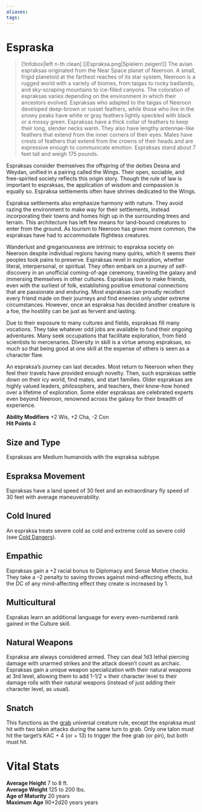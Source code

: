 ```yaml
---
aliases: 
tags: 
---
```


# Espraska

> [!infobox|left n-th clean]
>  [[Espraksa.png|Spielern zeigen!]]
> The avian espraksas originated from the Near Space planet of Neeroon. A small, frigid planetoid at the farthest reaches of its star system, Neeroon is a rugged world with a variety of biomes, from taigas to rocky badlands, and sky-scraping mountains to ice-filled canyons. The coloration of espraksas varies depending on the environment in which their ancestors evolved. Espraksas who adapted to the taigas of Neeroon developed deep-brown or russet feathers, while those who live in the snowy peaks have white or gray feathers lightly speckled with black or a mossy green. Espraksas have a thick collar of feathers to keep their long, slender necks warm. They also have lengthy antennae-like feathers that extend from the inner corners of their eyes. Males have crests of feathers that extend from the crowns of their heads and are expressive enough to communicate emotion. Espraksas stand about 7 feet tall and weigh 175 pounds.  
  
Espraksas consider themselves the offspring of the deities Desna and Weydan, unified in a pairing called the Wings. Their open, sociable, and free-spirited society reflects this origin story. Though the rule of law is important to espraksas, the application of wisdom and compassion is equally so. Espraksa settlements often have shrines dedicated to the Wings.  
  
Espraksa settlements also emphasize harmony with nature. They avoid razing the environment to make way for their settlements, instead incorporating their towns and homes high up in the surrounding trees and terrain. This architecture has left few means for land-bound creatures to enter from the ground. As tourism to Neeroon has grown more common, the espraksas have had to accommodate flightless creatures.  
  
Wanderlust and gregariousness are intrinsic to espraksa society on Neeroon despite individual regions having many quirks, which it seems their peoples took pains to preserve. Espraksas revel in exploration, whether literal, interpersonal, or spiritual. They often embark on a journey of self-discovery in an unofficial coming-of-age ceremony, traveling the galaxy and immersing themselves in other cultures. Espraksas love to make friends, even with the surliest of folk, establishing positive emotional connections that are passionate and enduring. Most espraksas can proudly recollect every friend made on their journeys and find enemies only under extreme circumstances. However, once an espraksa has decided another creature is a foe, the hostility can be just as fervent and lasting.  
  
Due to their exposure to many cultures and fields, espraksas fill many vocations. They take whatever odd jobs are available to fund their ongoing adventures. Many seek occupations that facilitate exploration, from field scientists to mercenaries. Diversity in skill is a virtue among espraksas, so much so that being good at one skill at the expense of others is seen as a character flaw.  
  
An espraksa’s journey can last decades. Most return to Neeroon when they feel their travels have provided enough novelty. Then, such espraksas settle down on their icy world, find mates, and start families. Older espraksas are highly valued leaders, philosophers, and teachers, their know-how honed over a lifetime of exploration. Some elder espraksas are celebrated experts even beyond Neeroon, renowned across the galaxy for their breadth of experience.  
  
**Ability Modifiers** +2 Wis, +2 Cha, -2 Con  
**Hit Points** 4

## Size and Type

Espraksas are Medium humanoids with the espraksa subtype.  

## Espraksa Movement

Espraksas have a land speed of 30 feet and an extraordinary fly speed of 30 feet with average maneuverability.  

## Cold Inured

An espraksa treats severe cold as cold and extreme cold as severe cold (see [Cold Dangers](https://aonsrd.com/Rules.aspx?ID=Environmental%20Rules&Category=Environment)).  

## Empathic

Espraksas gain a +2 racial bonus to Diplomacy and Sense Motive checks. They take a –2 penalty to saving throws against mind-affecting effects, but the DC of any mind-affecting effect they create is increased by 1.  

## Multicultural

Esprakas learn an additional language for every even-numbered rank gained in the Culture skill.  

## Natural Weapons

Espraksa are always considered armed. They can deal 1d3 lethal piercing damage with unarmed strikes and the attack doesn’t count as archaic. Espraksas gain a unique weapon specialization with their natural weapons at 3rd level, allowing them to add 1-1/2 × their character level to their damage rolls with their natural weapons (instead of just adding their character level, as usual).  

## Snatch

This functions as the [grab](https://aonsrd.com/UniversalMonsterRules.aspx?ItemName=Grab) universal creature rule, except the espraksa must hit with two talon attacks during the same turn to grab. Only one talon must hit the target’s KAC + 4 (or + 13) to trigger the free grab (or pin), but both must hit.

# Vital Stats

**Average Height** 7 to 8 ft.   
**Average Weight** 125 to 200 lbs.   
**Age of Maturity** 20 years  
**Maximum Age** 90+2d20 years years
